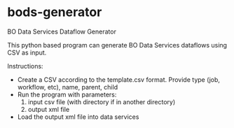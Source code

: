 # bods-generator
BO Data Services Dataflow Generator

This python based program can generate BO Data Services dataflows using CSV as input.

Instructions:
- Create a CSV according to the template.csv format. Provide type (job, workflow, etc), name, parent, child
- Run the program with parameters: 
  1. input csv file (with directory if in another directory)
  2. output xml file
- Load the output xml file into data services
